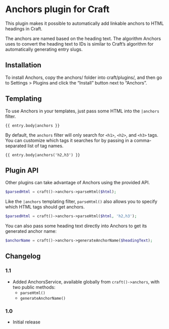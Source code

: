 # Anchors plugin for Craft

This plugin makes it possible to automatically add linkable anchors to HTML headings in Craft.

The anchors are named based on the heading text. The algorithm Anchors uses to convert the heading text to IDs is similar to Craft’s algorithm for automatically generating entry slugs.

## Installation

To install Anchors, copy the anchors/ folder into craft/plugins/, and then go to Settings > Plugins and click the “Install” button next to “Anchors”.

## Templating

To use Anchors in your templates, just pass some HTML into the `|anchors` filter.

```jinja
{{ entry.body|anchors }}
```

By default, the `anchors` filter will only search for `<h1>`, `<h2>`, and `<h3>` tags. You can customize which tags it searches for by passing in a comma-separated list of tag names.

```jinja
{{ entry.body|anchors('h2,h3') }}
```

## Plugin API

Other plugins can take advantage of Anchors using the provided API.

```php
$parsedHtml = craft()->anchors->parseHtml($html);
```

Like the `|anchors` templating filter, `parseHtml()` also allows you to specify which HTML tags should get anchors.

```php
$parsedHtml = craft()->anchors->parseHtml($html, 'h2,h3');
```

You can also pass some heading text directly into Anchors to get its generated anchor name:

```php
$anchorName = craft()->anchors->generateAnchorName($headingText);
```

## Changelog

### 1.1

* Added AnchorsService, available globally from `craft()->anchors`, with two public methods:
  * `parseHtml()`
  * `generateAnchorName()`

### 1.0

* Initial release